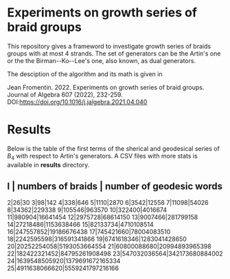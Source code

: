 Experiments on growth series of braid groups
============================================

This repository gives a frameword to investigate growth series of braids groups with at most 4 strands.
The set of generators can be the Artin's one or the the Birman--Ko--Lee's one, also known, as dual generators.

The desciption of the algorithm and its math is given in 

Jean Fromentin. 2022. Experiments on growth series of braid groups. Journal of Algebra 607 (2022), 232-259.
DOI:https://doi.org/10.1016/j.jalgebra.2021.04.040

Results
=======

Below is the table of the first terms of the sherical and geodesical series of $B_4$ with respect to Artin's generators. A CSV files with more stats is available in **results** directory.

l | numbers of braids | number of geodesic words
------------------------------------------------
2|26|30
3|98|142
4|338|646
5|1110|2870
6|3542|12558
7|11098|54026
8|34362|229338
9|105546|963570
10|322400|4016674
11|980904|16641454
12|2975728|68614150
13|9007466|281799158
14|27218486|1153638466
15|82133734|4710108514
16|247557852|19186676438
17|745421660|78004083510
18|2242595598|316591341866
19|6741618346|1283041428650
20|20252254058|5193053664554
21|60800088680|20994893965398
22|182422321452|84795261908498
23|547032036564|342173680884002
24|1639548505920|1379691672165334
25|4911638066620|5559241797216166
